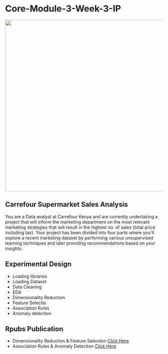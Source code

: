 # Core-Module-3-Week-3-IP

<img src="https://user-images.githubusercontent.com/99291087/173269679-9d875419-6bbf-4cf9-9386-6a69a8105ebd.jpg" width="950" height="550" />


## Carrefour Supermarket Sales Analysis

You are a Data analyst at Carrefour Kenya and are currently undertaking a project that will inform the marketing department on the most relevant marketing strategies that will result in the highest no. of sales (total price including tax). Your project has been divided into four parts where you'll explore a recent marketing dataset by performing various unsupervised learning techniques and later providing recommendations based on your insights.
## Experimental Design
 
- Loading libraries
- Loading Dataset
- Data Cleaning
- EDA
- Dimensionality Reduction
- Feature Selectio
- Association Rules
- Anomaly detection

## Rpubs Publication

- Dimensionality Reduction & Feature Selection [Click Here]()
- Association Rules & Anomaly Detection [Click Here]()

